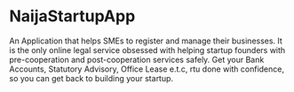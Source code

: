 # NaijaStartupApp
An Application that helps SMEs to register and manage their businesses.  It is the only online legal service obsessed with helping startup founders 
with pre-cooperation and post-cooperation services safely. 
Get your Bank Accounts, Statutory Advisory, Office Lease e.t.c, rtu done with confidence, so you can get back to building your startup.
                          
